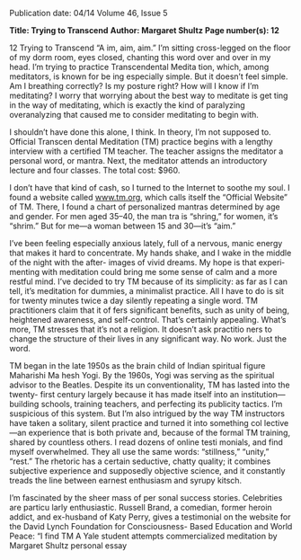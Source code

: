 Publication date: 04/14
Volume 46, Issue 5

**Title: Trying to Transcend**
**Author: Margaret Shultz**
**Page number(s): 12**

12
Trying to Transcend
“A
im, aim, aim.”  I’m sitting cross-legged on 
the floor of my dorm room, eyes closed, 
chanting this word over and over in my head. 
I’m trying to practice Transcendental Medita­
tion, which, among meditators, is known for be­
ing especially simple. But it doesn’t feel simple. 
Am I breathing correctly? Is my posture right? 
How will I know if I’m meditating? I worry that 
worrying about the best way to meditate is get­
ting in the way of meditating, which is exactly 
the kind of paralyzing overanalyzing that caused 
me to consider meditating to begin with.  

I shouldn’t have done this alone, I think. In 
theory, I’m not supposed to. Official Transcen­
dental Meditation (TM) practice begins with a 
lengthy interview with a certified TM teacher. 
The teacher assigns the meditator a personal 
word, or mantra. Next, the meditator attends 
an introductory lecture and four classes. The 
total cost: $960.  

I don’t have that kind of cash, so I turned 
to the Internet to soothe my soul. I found a 
website called www.tm.org, which calls itself 
the “Official Website” of TM. There, I found 
a chart of personalized mantras determined by 
age and gender.  For men aged 35–40, the man­
tra is “shring,” for women, it’s “shrim.” But for 
me—a woman between 15 and 30—it’s “aim.”

I’ve been feeling especially anxious lately, 
full of a nervous, manic energy that makes it 
hard to concentrate. My hands shake, and I 
wake in the middle of the night with the after-
images of vivid dreams. My hope is that experi­
menting with meditation could bring me some 
sense of calm and a more restful mind. I’ve 
decided to try TM because of its simplicity: as 
far as I can tell, it’s meditation for dummies, a 
minimalist practice. All I have to do is sit for 
twenty minutes twice a day silently repeating a 
single word. TM practitioners claim that it of­
fers significant benefits, such as unity of being, 
heightened awareness, and self-control. That’s 
certainly appealing. What’s more, TM stresses 
that it’s not a religion. It doesn’t ask practitio­
ners to change the structure of their lives in any 
significant way. No work. Just the word.

TM began in the late 1950s as the brain­
child of Indian spiritual figure Maharishi Ma­
hesh Yogi. By the 1960s, Yogi was serving as the 
spiritual advisor to the Beatles. Despite its un­
conventionality, TM has lasted into the twenty-
first century largely because it has made itself 
into an institution—building schools, training 
teachers, and perfecting its publicity tactics. I’m 
suspicious of this system. But I’m also intrigued 
by the way TM instructors have taken a solitary, 
silent practice and turned it into something col­
lective—an experience that is both private and, 
because of the formal TM training, shared by 
countless others. I read dozens of online testi­
monials, and find myself overwhelmed. They all 
use the same words: “stillness,” “unity,” “rest.” 
The rhetoric has a certain seductive, chatty 
quality; it combines subjective experience and 
supposedly objective science, and it constantly 
treads the line between earnest enthusiasm and 
syrupy kitsch.  

I’m fascinated by the sheer mass of per­
sonal success stories. Celebrities are particu­
larly enthusiastic. Russell Brand, a comedian, 
former heroin addict, and ex-husband of Katy 
Perry, gives a testimonial on the website for the 
David Lynch Foundation for Consciousness-
Based Education and World Peace: “I find TM 
A Yale student attempts 
commercialized meditation
by Margaret Shultz
personal essay